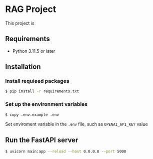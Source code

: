 # RAG Project
This project is 

## Requirements
- Python 3.11.5 or later

## Installation

### Install requieed packages
```bash
$ pip install -r requirements.txt
```

### Set up the environment variables
```bash
$ copy .env.example .env
```

Set enviroment variable in the `.env` file, such as `OPENAI_API_KEY` value

## Run the FastAPI server
```bash
$ uvicorn main:app --reload --host 0.0.0.0 --port 5000
```

